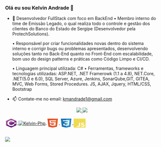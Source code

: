 ### Olá eu sou Kelvin Andrade 👋



- 🔭 Desenvolvedor FullStack com foco em BackEnd
  • Membro interno do time de Emissão Legado, o qual realiza todo o controle e
  gestão dos clientes do Banco do Estado de Sergipe (Desenvolvedor pela ProtechSolutions).
  
  • Responsável por criar funcionalidades novas dentro do sistema interno e
  corrigir bugs ou problemas apresentados, desenvolvendo soluções tanto no
  Back-End quanto no Front-End com escalabilidade, bom uso do design
  patterns e práticas como Código Limpo e CI/CD.
  
  • Linguagem principal utilizada: C#
  • Ferramentas, frameworks e tecnologias utilizadas:
  ASP.NET, .NET Framerowk (1.1 a 4.8), NET.Core, .NET(5.0 e 6.0), SQL Server,
  Azure, Jenkins, SonarQube,GIT, GITEA, MVC, Web Forms, Stored Procedures.
  JS, AJAX, Jquery, HTML/CSS, Bootstrap
 
- 📫 Contate-me no email: kmandrade1@gmail.com


<div align="center">
  <a href="https://github.com/kmandrade">
  <img height="180em" src="https://github-readme-stats.vercel.app/api?username=kmandrade&show_icons=true&theme=dark&include_all_commits=true&count_private=true"/>
  <img height="180em" src="https://github-readme-stats.vercel.app/api/top-langs/?username=kmandrade&layout=compact&langs_count=7&theme=dark"/>
</div>
<div style="display: inline_block"><br>
  
  <img align="center" alt="Kelvin-Csharp" height="30" width="40" src="https://raw.githubusercontent.com/devicons/devicon/master/icons/csharp/csharp-original.svg">
  <img align="center" alt="Kelvin-Php" height="30" width="40" src="https://cdn.jsdelivr.net/gh/devicons/devicon/icons/php/php-original.svg">
  <img align="center" alt="Kelvin-HTML" height="30" width="40" src="https://raw.githubusercontent.com/devicons/devicon/master/icons/html5/html5-original.svg">
  <img align="center" alt="Kelvin-CSS" height="30" width="40" src="https://raw.githubusercontent.com/devicons/devicon/master/icons/css3/css3-original.svg">
  <img align="center" alt="Kelvin-Js" height="30" width="40" src="https://raw.githubusercontent.com/devicons/devicon/master/icons/javascript/javascript-plain.svg">
</div>
  
##
  <div>
    <a href="https://www.linkedin.com/in/kelvin-andrade/" target="_blank"><img src="https://img.shields.io/badge/-LinkedIn-%230077B5?style=for-the-badge&logo=linkedin&logoColor=white" target="_blank"></a> 
  
  </div>
